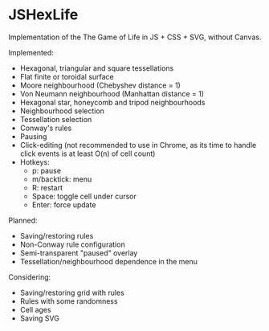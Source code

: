 # JSHexLife
Implementation of the The Game of Life in JS + CSS + SVG, without Canvas.

Implemented:
- Hexagonal, triangular and square tessellations
- Flat finite or toroidal surface
- Moore neighbourhood (Chebyshev distance = 1)
- Von Neumann neighbourhood (Manhattan distance = 1)
- Hexagonal star, honeycomb and tripod neighbourhoods
- Neighbourhood selection
- Tessellation selection
- Conway's rules
- Pausing
- Click-editing (not recommended to use in Chrome, as its time to handle click events is at least O(n) of cell count)
- Hotkeys:
  - p: pause
  - m/backtick: menu
  - R: restart
  - Space: toggle cell under cursor
  - Enter: force update

Planned:
- Saving/restoring rules
- Non-Conway rule configuration
- Semi-transparent "paused" overlay
- Tessellation/neighbourhood dependence in the menu

Considering:
- Saving/restoring grid with rules
- Rules with some randomness
- Cell ages
- Saving SVG

